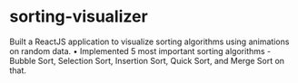 # sorting-visualizer

Built a ReactJS application to visualize sorting algorithms using animations on random data. • Implemented 5 most important sorting algorithms -Bubble Sort, Selection Sort, Insertion Sort, Quick Sort, and Merge Sort on that.
